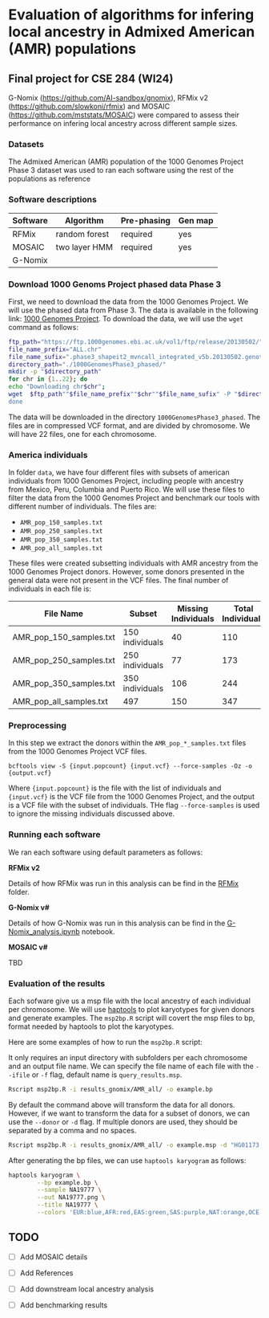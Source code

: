 # Evaluation of algorithms for infering local ancestry in Admixed American (AMR) populations
## Final project for CSE 284 (WI24)

G-Nomix (https://github.com/AI-sandbox/gnomix), RFMix v2 (https://github.com/slowkoni/rfmix) and MOSAIC (https://github.com/mststats/MOSAIC) were compared to assess their performance on infering local ancestry across different sample sizes.

### Datasets
The Admixed American (AMR) population of the 1000 Genomes Project Phase 3 dataset was used to ran each software using the rest of the populations as reference

### Software descriptions

| Software  | Algorithm | Pre-phasing | Gen map |
| --------- | --------- | ----------- | ------- |
| RFMix  | random forest  | required | yes |
| MOSAIC | two layer HMM  | required | yes |
| G-Nomix  |   |  |  |

### Download 1000 Genoms Project phased data Phase 3 

First, we need to download the data from the 1000 Genomes Project. We will use the phased data from Phase 3. The data is available in the following link: [1000 Genomes Project](ftp://ftp.1000genomes.ebi.ac.uk/vol1/ftp/release/20130502/). To download the data, we will use the `wget` command as follows:

```bash
ftp_path="https://ftp.1000genomes.ebi.ac.uk/vol1/ftp/release/20130502/"
file_name_prefix="ALL.chr"
file_name_sufix=".phase3_shapeit2_mvncall_integrated_v5b.20130502.genotypes.vcf.gz"
directory_path="./1000GenomesPhase3_phased/"
mkdir -p "$directory_path"
for chr in {1..22}; do 
echo "Downloading chr$chr"; 
wget  $ftp_path""$file_name_prefix""$chr""$file_name_sufix" -P "$directory_path"; 
done
```

The data will be downloaded in the directory `1000GenomesPhase3_phased`. The files are in compressed VCF format, and are divided by chromosome. We will have 22 files, one for each chromosome.

### America individuals

In folder `data`, we have four different files with subsets of american individuals from 1000 Genomes Project, including people with ancestry from Mexico, Peru, Columbia and Puerto Rico. We will use these files to filter the data from the 1000 Genomes Project and benchmark our tools with different number of individuals. The files are:

- `AMR_pop_150_samples.txt`
- `AMR_pop_250_samples.txt`
- `AMR_pop_350_samples.txt`
- `AMR_pop_all_samples.txt`

These files were created subsetting individuals with AMR ancestry from the 1000 Genomes Project donors. However, some donors presented in the general data were not present in the VCF files. The final number of individuals in each file is:

| File Name | Subset | Missing Individuals | Total Individuals |
|-----------|--------|---------------------|-------------------|
| AMR_pop_150_samples.txt | 150 individuals | 40 | 110 | 
| AMR_pop_250_samples.txt | 250 individuals | 77 | 173 |
| AMR_pop_350_samples.txt | 350 individuals | 106 | 244 |
| AMR_pop_all_samples.txt | 497 | 150 | 347 |

### Preprocessing
In this step we extract the donors within the `AMR_pop_*_samples.txt` files from the 1000 Genomes Project VCF files. 

```bcftools view -S {input.popcount} {input.vcf} --force-samples -Oz -o {output.vcf}```

Where `{input.popcount}` is the file with the list of individuals and `{input.vcf}` is the VCF file from the 1000 Genomes Project, and the output is a VCF file with the subset of individuals. THe flag `--force-samples` is used to ignore the missing individuals discussed above.


### Running each software
We ran each software using default parameters as follows:

**RFMix v2**

Details of how RFMix was run in this analysis can be find in the [RFMix](./RFMix) folder.

**G-Nomix v#**

Details of how G-Nomix was run in this analysis can be find in the [G-Nomix_analysis.ipynb](./GNomix/G-Nomix_analysis.ipynb) notebook.

**MOSAIC v#**

TBD

### Evaluation of the results

Each sofware give us a msp file with the local ancestry of each individual per chromosome. We will use [haptools](https://haptools.readthedocs.io/en/stable/project_info/installation.html) to plot karyotypes for given donors and generate examples. The `msp2bp.R` script will covert the msp files to bp, format needed by haptools to plot the karyotypes.

Here are some examples of how to run the `msp2bp.R` script:

It only requires an input directory with subfolders per each chromosome and an output file name. We can specify the file name of each file with the `--ifile` or `-f` flag, default name is `query_results.msp`.

```bash
Rscript msp2bp.R -i results_gnomix/AMR_all/ -o example.bp 
```

By default the command above will transform the data for all donors. However, if we want to transform the data for a subset of donors, we can use the `--donor` or `-d` flag. If multiple donors are used, they should be separated by a comma and no spaces.

```bash
Rscript msp2bp.R -i results_gnomix/AMR_all/ -o example.msp -d "HG01173,NA19777"
```

After generating the bp files, we can use `haptools karyogram` as follows:

```bash
haptools karyogram \
        --bp example.bp \
        --sample NA19777 \
        --out NA19777.png \
        --title NA19777 \
        --colors 'EUR:blue,AFR:red,EAS:green,SAS:purple,NAT:orange,OCE:cyan,AHG:gray,OCE:brown,WAS:magenta'
```

## TODO
- [ ] Add MOSAIC details
- [ ] Add References
- [ ] Add downstream local ancestry analysis
- [ ] Add benchmarking results


